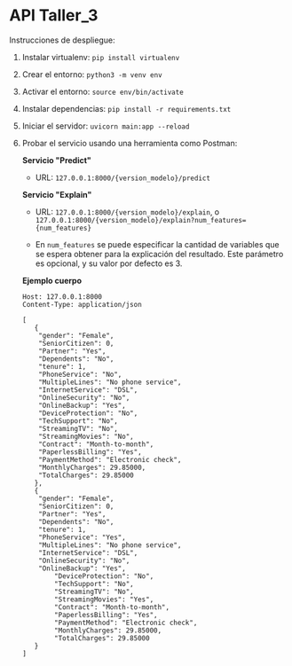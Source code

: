 # API Taller_3

Instrucciones de despliegue:

1. Instalar virtualenv: `pip install virtualenv`

2. Crear el entorno: `python3 -m venv env`

3. Activar el entorno: `source env/bin/activate`

4. Instalar dependencias: `pip install -r requirements.txt`

5. Iniciar el servidor: `uvicorn main:app --reload`

6. Probar el servicio usando una herramienta como Postman:

    **Servicio "Predict"**

    * URL: `127.0.0.1:8000/{version_modelo}/predict`

    **Servicio "Explain"**

    * URL: `127.0.0.1:8000/{version_modelo}/explain`, o `127.0.0.1:8000/{version_modelo}/explain?num_features={num_features}`

    * En `num_features` se puede especificar la cantidad de variables que se espera obtener para la explicación del resultado. Este parámetro es opcional, y su valor por defecto es 3.

    **Ejemplo cuerpo**

	```
	Host: 127.0.0.1:8000
	Content-Type: application/json
	
	[
	   {
		"gender": "Female",
		"SeniorCitizen": 0,
		"Partner": "Yes",
		"Dependents": "No",
		"tenure": 1,
		"PhoneService": "No",
		"MultipleLines": "No phone service",
		"InternetService": "DSL",
		"OnlineSecurity": "No",
		"OnlineBackup": "Yes",
		"DeviceProtection": "No",
		"TechSupport": "No",
		"StreamingTV": "No",
		"StreamingMovies": "No",
		"Contract": "Month-to-month",
		"PaperlessBilling": "Yes",
		"PaymentMethod": "Electronic check",
		"MonthlyCharges": 29.85000,
		"TotalCharges": 29.85000
	   },
	   {
 		"gender": "Female",
		"SeniorCitizen": 0,
		"Partner": "Yes",
		"Dependents": "No",
		"tenure": 1,
		"PhoneService": "Yes",
		"MultipleLines": "No phone service",
		"InternetService": "DSL",
		"OnlineSecurity": "No",
		"OnlineBackup": "Yes",
	        "DeviceProtection": "No",
	        "TechSupport": "No",
	        "StreamingTV": "No",
	        "StreamingMovies": "Yes",
	        "Contract": "Month-to-month",
	        "PaperlessBilling": "Yes",
	        "PaymentMethod": "Electronic check",
	        "MonthlyCharges": 29.85000,
	        "TotalCharges": 29.85000
	   }
	]
	```
